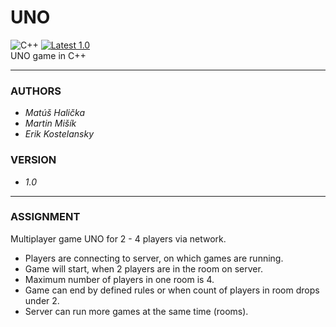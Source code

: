 # UNO  
![C++](https://img.shields.io/badge/C%2B%2B-00599C?style=flat-square&logo=c%2B%2B&logoColor=white)
[![Latest 1.0](https://img.shields.io/badge/latest-v1.0-red.svg?style=flat-square)]()  
UNO game in C++

---
### AUTHORS
- *Matúš Halička*
- *Martin Mišík*
- *Erik Kostelansky*

### VERSION
- *1.0*

---
### ASSIGNMENT
Multiplayer game UNO for 2 - 4 players via network.
- Players are connecting to server, on which games are running.
- Game will start, when 2 players are in the room on server.
- Maximum number of players in one room is 4.
- Game can end by defined rules or when count of players in room drops under 2.
- Server can run more games at the same time (rooms).
